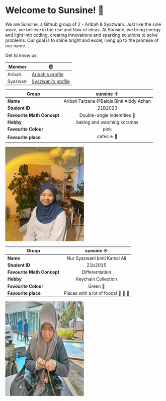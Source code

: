 # Welcome to Sunsine! :high_brightness:

We are Sunsine, a Github group of 2 - Aribah & Syazwani. 
Just like the sine wave, we believe in the rise and flow of ideas. At Sunsine,
we bring energy and light into coding, creating innovations and sparking solutions to solve problems. 
Our goal is to shine bright and excel, living up to the promise of our name.

Get to know us:

|Member|:sun_with_face:|
|----|----|
|Aribah|[Aribah's profile](https://github.com/sm2302-aug24/labs-grp-sunsine/tree/AribahAzhan.md#)|
|Syazwani|[Syazwani's profile](https://github.com/sm2302-aug24/labs-grp-sunsine/tree/nrwanikmli.md#)|


| **Group** | sunsine :sunny: |
|-----|:----:|
| **Name** | Aribah Farzana @Balqis Binti Aiddy Azhan |
| **Student ID** | 21B2023 |
| **Favourite Math Concept** | Double-angle indentities :triangular_ruler: |
| **Hobby** | baking and watching kdramas |
| **Favourite Colour** | pink |
| **Favourite place** | cafes :coffee: :cake: |

<img src="aribah.jpg" width="250" height="300">

| **Group** | sunsine :sunny: |
|-----|:----:|
| **Name** | Nur Syazwani binti Kamal Ali|
| **Student ID** | 21b2015 |
| **Favourite Math Concept** | Differentiation |
| **Hobby** | Keychain Collection |
| **Favourite Colour** | Green :green_heart: |
| **Favourite place** | Places with a lot of foods! :pizza: :rice: :icecream: |

<img src="https://github.com/sm2302-aug24/labs-grp-sunsine/blob/nrwanikmli.md/syazwani.jpg" width="250" height="300">

